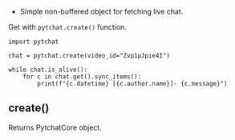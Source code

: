 + Simple non-buffered object for fetching live chat.

Get with `pytchat.create()` function.

```
import pytchat

chat = pytchat.create(video_id="Zvp1pJpie4I")

while chat.is_alive():
    for c in chat.get().sync_items():
        print(f"{c.datetime} [{c.author.name}]- {c.message}")
```

## create()
Returns PytchatCore object.